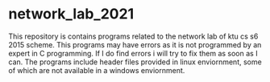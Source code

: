 # network_lab_2021

This repository is contains programs related to the network lab of ktu cs s6 2015 scheme.
This programs may have errors as it is not programmed by an expert in C programming.
If I do find errors i will try to fix them as soon as I can.
The programs include header files provided in linux enviornment, some of which are not available in a windows enviornment.
